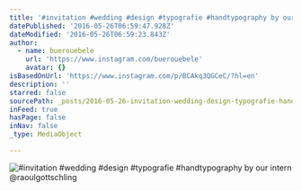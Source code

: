 ```yaml
---
title: '#invitation #wedding #design #typografie #handtypography by our intern @raoulgottschling'
datePublished: '2016-05-26T06:59:47.928Z'
dateModified: '2016-05-26T06:59:23.843Z'
author:
  - name: buerouebele
    url: 'https://www.instagram.com/buerouebele'
    avatar: {}
isBasedOnUrl: 'https://www.instagram.com/p/BCAkq3QGCeC/?hl=en'
description: ''
starred: false
sourcePath: _posts/2016-05-26-invitation-wedding-design-typografie-handtypography-by.md
inFeed: true
hasPage: false
inNav: false
_type: MediaObject

---
```

![#invitation #wedding #design #typografie #handtypography by our intern @raoulgottschling](https://scontent.cdninstagram.com/t51.2885-15/s640x640/sh0.08/e35/12748374_602992966524473_427914988_n.jpg?ig_cache_key=MTE4OTExMTU3Njg0NDA1MjM1NA%3D%3D.2)